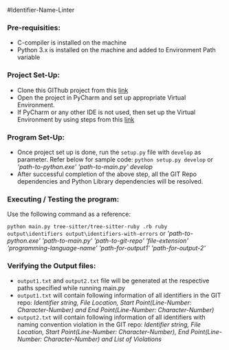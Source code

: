 #Identifier-Name-Linter

### Pre-requisities:
* C-compiler is installed on the machine
* Python 3.x is installed on the machine and added to Environment Path variable


### Project Set-Up:
* Clone this GIThub project from this [link](https://github.com/sreya2906/Identifier-Name-Linter)
* Open the project in PyCharm and set up appropriate Virtual Environment.
* If PyCharm or any other IDE is not used, then set up the Virtual Environment by using steps from this [link](https://packaging.python.org/guides/installing-using-pip-and-virtual-environments/) 

### Program Set-Up:
* Once project set up is done, run the `setup.py` file with `develop` as parameter. Refer below for sample code:
    `python setup.py develop`
            or
    *'path-to-python.exe' 'path-to-main.py' develop*
* After successful completion of the above step, all the GIT Repo dependencies and Python Library dependencies will be resolved.

### Executing / Testing the program:
Use the following command as a reference:

`python main.py tree-sitter/tree-sitter-ruby .rb ruby output\identifiers output\identifiers-with-errors`
or
*'path-to-python.exe' 'path-to-main.py' 'path-to-git-repo' 'file-extension' 'programming-language-name' 'path-for-output1' 'path-for-output-2'*

### Verifying the Output files:
* `output1.txt` and `output2.txt` file will be generated at the respective paths specified while running main.py
* `output1.txt` will contain following information of all identifiers in the GIT repo: *Identifier string, File Location, Start Point(Line-Number: Character-Number) and End Point(Line-Number: Character-Number)*
* `output2.txt` will contain following information of all identifiers with naming convention violation in the GIT repo: *Identifier string, File Location, Start Point(Line-Number: Character-Number), End Point(Line-Number: Character-Number) and List of Violations*
